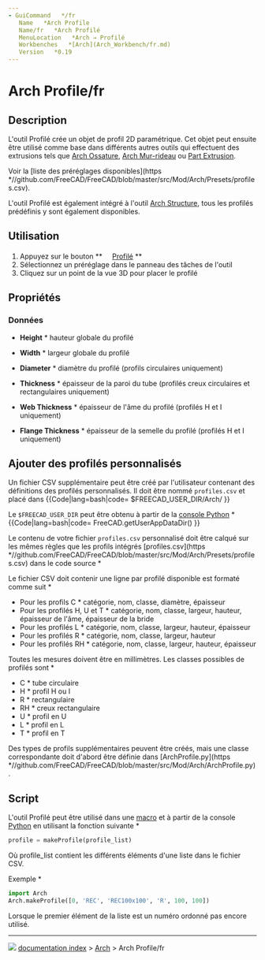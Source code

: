 ```yaml
---
- GuiCommand   */fr
   Name   *Arch Profile
   Name/fr   *Arch Profilé
   MenuLocation   *Arch → Profilé
   Workbenches   *[Arch](Arch_Workbench/fr.md)
   Version   *0.19
---
```


# Arch Profile/fr

## Description

L\'outil Profilé crée un objet de profil 2D paramétrique. Cet objet peut ensuite être utilisé comme base dans différents autres outils qui effectuent des extrusions tels que [Arch Ossature](Arch_Frame/fr.md), [Arch Mur-rideau](Arch_CurtainWall/fr.md) ou [Part Extrusion](Part_Extrude/fr.md).

Voir la [liste des préréglages disponibles](https   *//github.com/FreeCAD/FreeCAD/blob/master/src/Mod/Arch/Presets/profiles.csv).

L\'outil Profilé est également intégré à l\'outil [Arch Structure](Arch_Structure/fr.md), tous les profilés prédéfinis y sont également disponibles.

## Utilisation

1.  Appuyez sur le bouton **<img src="images/Arch_Profile.svg" width=16px> [Profilé](Arch_Profile/fr.md)
**
2.  Sélectionnez un préréglage dans le panneau des tâches de l\'outil
3.  Cliquez sur un point de la vue 3D pour placer le profilé

## Propriétés

### Données

-    **Height**   * hauteur globale du profilé

-    **Width**   * largeur globale du profilé

-    **Diameter**   * diamètre du profilé (profils circulaires uniquement)

-    **Thickness**   * épaisseur de la paroi du tube (profilés creux circulaires et rectangulaires uniquement)

-    **Web Thickness**   * épaisseur de l\'âme du profilé (profilés H et I uniquement)

-    **Flange Thickness**   * épaisseur de la semelle du profilé (profilés H et I uniquement)

## Ajouter des profilés personnalisés 

Un fichier CSV supplémentaire peut être créé par l\'utilisateur contenant des définitions des profilés personnalisés. Il doit être nommé `profiles.csv` et placé dans {{Code|lang=bash|code=
$FREECAD_USER_DIR/Arch/
}}

Le `$FREECAD_USER_DIR` peut être obtenu à partir de la [console Python](Python_console/fr.md)   * {{Code|lang=bash|code=
FreeCAD.getUserAppDataDir()
}}

Le contenu de votre fichier `profiles.csv` personnalisé doit être calqué sur les mêmes règles que les profils intégrés [profiles.csv](https   *//github.com/FreeCAD/FreeCAD/blob/master/src/Mod/Arch/Presets/profiles.csv) dans le code source   *

Le fichier CSV doit contenir une ligne par profilé disponible est formaté comme suit   *

-   Pour les profils C    * catégorie, nom, classe, diamètre, épaisseur
-   Pour les profilés H, U et T    * catégorie, nom, classe, largeur, hauteur, épaisseur de l\'âme, épaisseur de la bride
-   Pour les profilés L    * catégorie, nom, classe, largeur, hauteur, épaisseur
-   Pour les profilés R    * catégorie, nom, classe, largeur, hauteur
-   Pour les profilés RH    * catégorie, nom, classe, largeur, hauteur, épaisseur

Toutes les mesures doivent être en millimètres. Les classes possibles de profilés sont   *

-   C    * tube circulaire
-   H    * profil H ou I
-   R    * rectangulaire
-   RH    * creux rectangulaire
-   U    * profil en U
-   L    * profil en L
-   T    * profil en T

Des types de profils supplémentaires peuvent être créés, mais une classe correspondante doit d\'abord être définie dans [ArchProfile.py](https   *//github.com/FreeCAD/FreeCAD/blob/master/src/Mod/Arch/ArchProfile.py).

## Script

L\'outil Profilé peut être utilisé dans une [macro](macros/fr.md) et à partir de la console [Python](Python/fr.md) en utilisant la fonction suivante    *


```python
profile = makeProfile(profile_list)
```

Où profile_list contient les différents éléments d\'une liste dans le fichier CSV.

Exemple   *


```python
import Arch
Arch.makeProfile([0, 'REC', 'REC100x100', 'R', 100, 100])
```

Lorsque le premier élément de la liste est un numéro ordonné pas encore utilisé.



---
![](images/Right_arrow.png) [documentation index](../README.md) > [Arch](Arch_Workbench.md) > Arch Profile/fr
